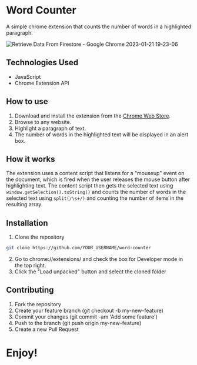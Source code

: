# Word Counter

A simple chrome extension that counts the number of words in a highlighted paragraph. 

![Retrieve Data From Firestore - Google Chrome 2023-01-21 19-23-06](https://user-images.githubusercontent.com/59801139/213910346-812e9974-c3cf-427e-9396-cc024924e5bd.gif)

## Technologies Used

- JavaScript
- Chrome Extension API

## How to use

1. Download and install the extension from the [Chrome Web Store](link-to-webstore).
2. Browse to any website.
3. Highlight a paragraph of text.
4. The number of words in the highlighted text will be displayed in an alert box.

## How it works

The extension uses a content script that listens for a "mouseup" event on the document, which is fired when the user releases the mouse button after highlighting text. The content script then gets the selected text using `window.getSelection().toString()` and counts the number of words in the selected text using `split(/\s+/)` and counting the number of items in the resulting array.

## Installation

1. Clone the repository
```sh
git clone https://github.com/YOUR_USERNAME/word-counter
```

2. Go to chrome://extensions/ and check the box for Developer mode in the top right.
3. Click the "Load unpacked" button and select the cloned folder
## Contributing
1. Fork the repository
2. Create your feature branch (git checkout -b my-new-feature)
3. Commit your changes (git commit -am 'Add some feature')
4. Push to the branch (git push origin my-new-feature)
5. Create a new Pull Request

# Enjoy!



